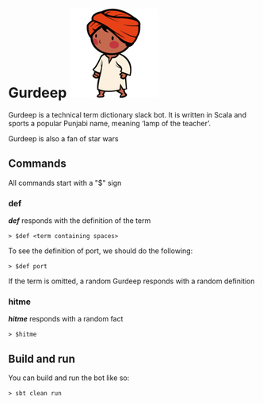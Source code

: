 # Gurdeep ![](https://github.com/amuradyan/gurdeep/blob/master/gurdeep.png)

Gurdeep is a technical term dictionary slack bot.
It is written in Scala and sports a popular Punjabi name, meaning ‘lamp of the teacher’.

Gurdeep is also a fan of star wars

## Commands

All commands start with a "$" sign

### def

***def*** responds with the definition of the term

    > $def <term containing spaces>
    
To see the definition of port, we should do the following:
   
    > $def port
    
If the term is omitted, a random Gurdeep responds with a random definition 

### hitme

***hitme*** responds with a random fact

    > $hitme

## Build and run

You can build and run the bot like so:

    > sbt clean run
